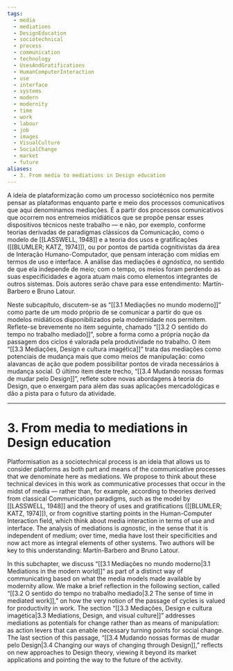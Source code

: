 ```yaml
---
tags:
  - media
  - mediations
  - DesignEducation
  - sociotechnical
  - process
  - communication
  - technology
  - UsesAndGratifications
  - HumanComputerInteraction
  - use
  - interface
  - systems
  - modern
  - modernity
  - time
  - work
  - labour
  - job
  - images
  - VisualCulture
  - SocialChange
  - market
  - future
aliases:
  - 3. From media to mediations in Design education
---
```

A ideia de plataformização como um processo sociotécnico nos permite pensar as plataformas enquanto parte e meio dos processos comunicativos que aqui denominamos mediações. É a partir dos processos comunicativos que ocorrem nos entremeios midiáticos que se propõe pensar esses dispositivos técnicos neste trabalho — e não, por exemplo, conforme teorias derivadas de paradigmas clássicos da Comunicação, como o modelo de [[LASSWELL, 1948]] e a teoria dos usos e gratificações ([[BLUMLER; KATZ, 1974]]), ou por pontos de partida cognitivistas da área de Interação Humano-Computador, que pensam interação com mídias em termos de uso e interface. A análise das mediações é _agnóstica_, no sentido de que ela independe de meio; com o tempo, os meios foram perdendo as suas especificidades e agora atuam mais como elementos integrantes de outros sistemas. Dois autores serão chave para esse entendimento: Martín-Barbero e Bruno Latour.

Neste subcapítulo, discutem-se as “[[3.1 Mediações no mundo moderno]]” como parte de um modo próprio de se comunicar a partir do que os modelos midiáticos disponibilizados pela modernidade nos permitem. Reflete-se brevemente no item seguinte, chamado “[[3.2 O sentido do tempo no trabalho mediado]]”, sobre a forma como a própria noção da passagem dos ciclos é valorada pela produtividade no  trabalho. O item “[[3.3 Mediações, Design e cultura imagética]]” trata das mediações como potenciais de mudança mais que como meios de manipulação: como alavancas de ação que podem possibilitar pontos de virada necessários à mudança social. O último item deste trecho, “[[3.4 Mudando nossas formas de mudar pelo Design]]”, reflete sobre novas abordagens à teoria do Design, que o enxergam para além das suas aplicações mercadológicas e dão a pista para o futuro da atividade.

---
# 3. From media to mediations in Design education
Platformisation as a sociotechnical process is an ideia that allows us to consider platforms as both part and means of the communicative processes that we denominate here as mediations. We propose to think about these technical devices in this work as communicative processes that occur in the midst of media — rather than, for example, according to theories derived from classical Communication paradigms, such as the model by [[LASSWELL, 1948]] and the theory of uses and gratifications ([[BLUMLER; KATZ, 1974]]), or from cognitive starting points in the Human-Computer Interaction field, which think about media interaction in terms of use and interface. The analysis of mediations is _agnostic_, in the sense that it is independent of medium; over time, media have lost their specificities and now act more as integral elements of other systems. Two authors will be key to this understanding: Martín-Barbero and Bruno Latour.

In this subchapter, we discuss “[[3.1 Mediações no mundo moderno|3.1 Mediations in the modern world]]” as part of a distinct way of communicating based on what the media models made available by modernity allow. We make a brief reflection in the following section, called “[[3.2 O sentido do tempo no trabalho mediado|3.2 The sense of time in mediated work]],” on how the very notion of the passage of cycles is valued for productivity in work. The section “[[3.3 Mediações, Design e cultura imagética|3.3 Mediations, Design, and visual culture]]” addresses mediations as potentials for change rather than as means of manipulation: as action levers that can enable necessary turning points for social change. The last section of this passage, “[[3.4 Mudando nossas formas de mudar pelo Design|3.4 Changing our ways of changing through Design]],” reflects on new approaches to Design theory, viewing it beyond its market applications and pointing the way to the future of the activity.